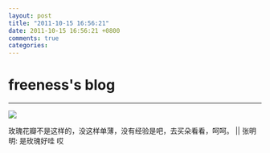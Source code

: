 ```yaml
---
layout: post
title: "2011-10-15 16:56:21"
date: 2011-10-15 16:56:21 +0800
comments: true
categories: 
---
```


# freeness's blog

----------

![](http://okqmqrbgo.bkt.clouddn.com/201110151656211.jpg)

>
玫瑰花瓣不是这样的，没这样单薄，没有经验是吧，去买朵看看，呵呵。 || 张明明: 是玫瑰好哇 哎